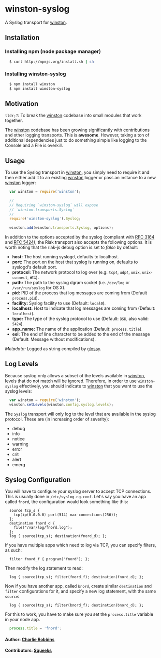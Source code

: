 # winston-syslog

A Syslog transport for [winston][0].

## Installation

### Installing npm (node package manager)

``` bash
  $ curl http://npmjs.org/install.sh | sh
```

### Installing winston-syslog

``` bash
  $ npm install winston 
  $ npm install winston-syslog
```

## Motivation
`tldr;?`: To break the [winston][0] codebase into small modules that work together.

The [winston][0] codebase has been growing significantly with contributions and other logging transports. This is **awesome**. However, taking a ton of additional dependencies just to do something simple like logging to the Console and a File is overkill.  

## Usage
To use the Syslog transport in [winston][0], you simply need to require it and then either add it to an existing [winston][0] logger or pass an instance to a new [winston][0] logger:

``` js
  var winston = require('winston');
  
  //
  // Requiring `winston-syslog` will expose 
  // `winston.transports.Syslog`
  //
  require('winston-syslog').Syslog;
  
  winston.add(winston.transports.Syslog, options);
```

In addition to the options accepted by the syslog (compliant with [RFC 3164][1] and [RFC 5424][2]), the Riak transport also accepts the following options. It is worth noting that the riak-js debug option is set to *false* by default:

* __host:__ The host running syslogd, defaults to localhost.
* __port:__ The port on the host that syslog is running on, defaults to syslogd's default port.
* __protocol:__ The network protocol to log over (e.g. `tcp4`, `udp4`, `unix`, `unix-connect`, etc).
* __path:__ The path to the syslog dgram socket (i.e. `/dev/log` or `/var/run/syslog` for OS X).
* __pid:__ PID of the process that log messages are coming from (Default `process.pid`).
* __facility:__ Syslog facility to use (Default: `local0`).
* __localhost:__ Host to indicate that log messages are coming from (Default: `localhost`).
* __type:__ The type of the syslog protocol to use (Default: `BSD`, also valid: `5424`).
* __app_name:__ The name of the application (Default: `process.title`).
* __eol:__ The end of line character to be added to the end of the message (Default: Message without modifications).

*Metadata:* Logged as string compiled by [glossy][3].

## Log Levels
Because syslog only allows a subset of the levels available in [winston][0], levels that do not match will be ignored. Therefore, in order to use `winston-syslog` effectively, you should indicate to [winston][0] that you want to use the syslog levels:

``` js
  var winston = require('winston');
  winston.setLevels(winston.config.syslog.levels);
```

The `Syslog` transport will only log to the level that are available in the syslog protocol. These are (in increasing order of severity):

* debug
* info
* notice
* warning
* error
* crit
* alert
* emerg

## Syslog Configuration

You will have to configure your syslog server to accept TCP connections.
This is usually done in `/etc/syslog-ng.conf`. Let's say you have an app called `fnord`,
the configuration would look something like this:

```
  source tcp_s {
    tcp(ip(0.0.0.0) port(514) max-connections(256));
  };
  destination fnord_d {
    file("/var/log/fnord.log");
  };
  log { source(tcp_s); destination(fnord_d); };
```

If you have multiple apps which need to log via TCP, you can specify filters, as such:

```
  filter fnord_f { program("fnord"); };
```

Then modify the log statement to read:

```
  log { source(tcp_s); filter(fnord_f); destination(fnord_d); };
```

Now if you have another app, called `bnord`, create similar `destination` and `filter` configurations for it, and specify a new log statement, with the same `source`:

```
  log { source(tcp_s); filter(bnord_f); destination(bnord_d); };
```

For this to work, you have to make sure you set the `process.title` variable in your node app.

``` js
  process.title = 'fnord';
```

#### Author: [Charlie Robbins](http://blog.nodejitsu.com)
#### Contributors: [Squeeks](https://github.com/squeeks)

[0]: https://github.com/indexzero/winston
[1]: http://www.ietf.org/rfc/rfc3164.txt
[2]: http://tools.ietf.org/html/rfc5424
[3]: https://github.com/squeeks/glossy
